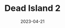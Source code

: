 ---
layout: album
date: 2023-04-21
title: Dead Island 2
developer: Dambuster Studios
card-image: 0
card-offset: 0
banner-image: 0
banner-offset: 0
---